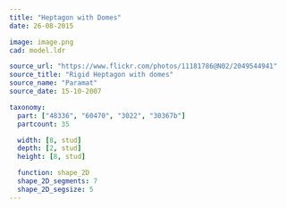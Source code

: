 ```yaml
---
title: "Heptagon with Domes"
date: 26-08-2015

image: image.png
cad: model.ldr

source_url: "https://www.flickr.com/photos/11181786@N02/2049544941"
source_title: "Rigid Heptagon with domes"
source_name: "Paramat"
source_date: 15-10-2007

taxonomy:
  part: ["48336", "60470", "3022", "30367b"]
  partcount: 35

  width: [8, stud]
  depth: [2, stud]
  height: [8, stud]

  function: shape_2D
  shape_2D_segments: 7
  shape_2D_segsize: 5
---
```

